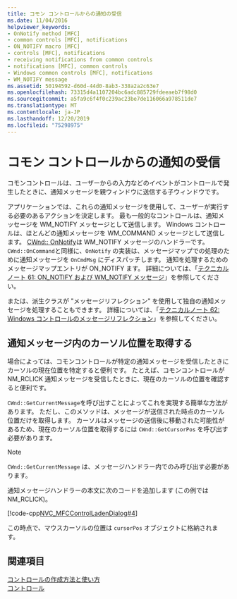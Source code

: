 ```yaml
---
title: コモン コントロールからの通知の受信
ms.date: 11/04/2016
helpviewer_keywords:
- OnNotify method [MFC]
- common controls [MFC], notifications
- ON_NOTIFY macro [MFC]
- controls [MFC], notifications
- receiving notifications from common controls
- notifications [MFC], common controls
- Windows common controls [MFC], notifications
- WM_NOTIFY message
ms.assetid: 50194592-d60d-44d0-8ab3-338a2a2c63e7
ms.openlocfilehash: 73315d4a1107204bc6adc885729fdeeaeb7f98d0
ms.sourcegitcommit: a5fa9c6f4f0c239ac23be7de116066a978511de7
ms.translationtype: MT
ms.contentlocale: ja-JP
ms.lasthandoff: 12/20/2019
ms.locfileid: "75298975"
---
```

# <a name="receiving-notification-from-common-controls"></a>コモン コントロールからの通知の受信

コモンコントロールは、ユーザーからの入力などのイベントがコントロールで発生したときに、通知メッセージを親ウィンドウに送信する子ウィンドウです。

アプリケーションでは、これらの通知メッセージを使用して、ユーザーが実行する必要のあるアクションを決定します。 最も一般的なコントロールは、通知メッセージを WM_NOTIFY メッセージとして送信します。 Windows コントロールは、ほとんどの通知メッセージを WM_COMMAND メッセージとして送信します。 [CWnd:: OnNotify](../mfc/reference/cwnd-class.md#onnotify)は WM_NOTIFY メッセージのハンドラーです。 `CWnd::OnCommand`と同様に、`OnNotify` の実装は、メッセージマップでの処理のために通知メッセージを `OnCmdMsg` にディスパッチします。 通知を処理するためのメッセージマップエントリが ON_NOTIFY ます。 詳細については、「[テクニカルノート 61: ON_NOTIFY および WM_NOTIFY メッセージ](../mfc/tn061-on-notify-and-wm-notify-messages.md)」を参照してください。

または、派生クラスが "メッセージリフレクション" を使用して独自の通知メッセージを処理することもできます。 詳細については、「[テクニカルノート 62: Windows コントロールのメッセージリフレクション](../mfc/tn062-message-reflection-for-windows-controls.md)」を参照してください。

## <a name="retrieving-the-cursor-position-in-a-notification-message"></a>通知メッセージ内のカーソル位置を取得する

場合によっては、コモンコントロールが特定の通知メッセージを受信したときにカーソルの現在位置を特定すると便利です。 たとえば、コモンコントロールが NM_RCLICK 通知メッセージを受信したときに、現在のカーソルの位置を確認すると便利です。

`CWnd::GetCurrentMessage`を呼び出すことによってこれを実現する簡単な方法があります。 ただし、このメソッドは、メッセージが送信された時点のカーソル位置だけを取得します。 カーソルはメッセージの送信後に移動された可能性があるため、現在のカーソル位置を取得するには `CWnd::GetCursorPos` を呼び出す必要があります。

> [!NOTE]
>  `CWnd::GetCurrentMessage` は、メッセージハンドラー内でのみ呼び出す必要があります。

通知メッセージハンドラーの本文に次のコードを追加します (この例では NM_RCLICK)。

[!code-cpp[NVC_MFCControlLadenDialog#4](../mfc/codesnippet/cpp/receiving-notification-from-common-controls_1.cpp)]

この時点で、マウスカーソルの位置は `cursorPos` オブジェクトに格納されます。

## <a name="see-also"></a>関連項目

[コントロールの作成方法と使い方](../mfc/making-and-using-controls.md)<br/>
[コントロール](../mfc/controls-mfc.md)
